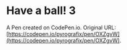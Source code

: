# Have a ball! 3

A Pen created on CodePen.io. Original URL: [https://codepen.io/pyrografix/pen/OXZgvW](https://codepen.io/pyrografix/pen/OXZgvW).

